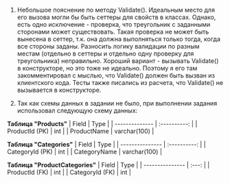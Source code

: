 1. Небольшое пояснение по методу Validate(). 
   Идеальным место для его вызова могли бы быть сеттеры для свойств в классах. Однако, есть одно исключение - проверка, что треугольник
   с заданными сторонами может существовать. Такая проверка не может быть вынесена в сеттер, т.к. она должна выполняться только тогда, когда все стороны заданы.
   Разносить логику валидации по разным местам (отдельно в сеттеры и отдельно одну проверку для треугольника) неправильно. 
   Хороший вариант - вызывать Validate() в конструкторе, но это тоже не идеально. Поэтому я его там закомментировал с мыслью, что Validate() должен быть вызван из клиентского кода. 
   Тесты также писались из расчета, что Validate() не вызывается в конструкторе.

2. Так как схемы данных в задании не было, при выполнении задания использовал следующую схему данных:

**Таблица "Products"**
| Field          |     Type     |
| -------------- | :----------: |
| ProductId (PK) |     int      |
| ProductName    | varchar(100) |

**Таблица "Categories"**
| Field           |     Type     |
| --------------- | :----------: |
| CategoryId (PK) |     int      |
| CategoryName    | varchar(100) |

**Таблица "ProductCategories"**
| Field           | Type  |
| --------------- | :---: |
| ProductId (FK)  |  int  |
| CategoryId (FK) |  int  |